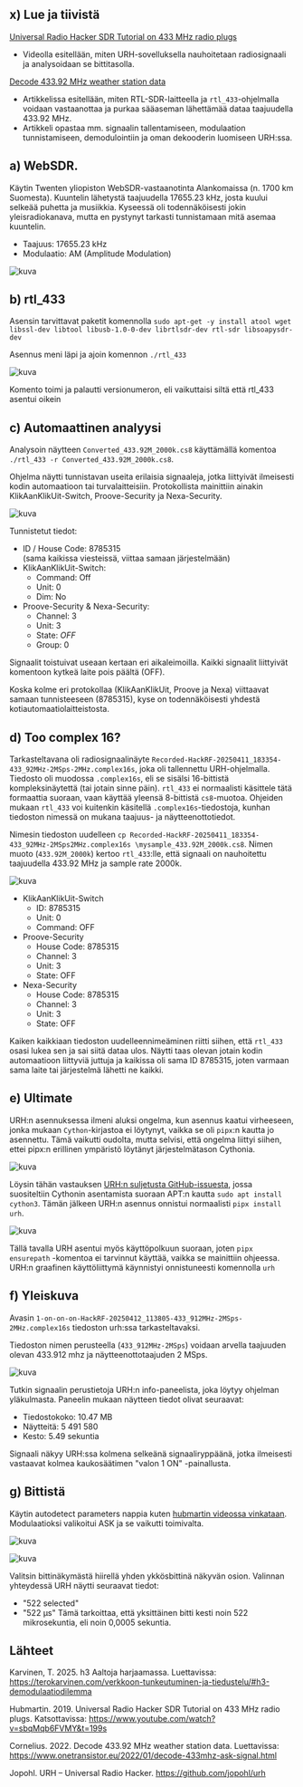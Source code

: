 ## x) Lue ja tiivistä

[Universal Radio Hacker SDR Tutorial on 433 MHz radio plugs](https://www.youtube.com/watch?v=sbqMqb6FVMY&t=199s)
- Videolla esitellään, miten URH-sovelluksella nauhoitetaan radiosignaali ja analysoidaan se bittitasolla.

[Decode 433.92 MHz weather station data](https://www.onetransistor.eu/2022/01/decode-433mhz-ask-signal.html)
- Artikkelissa esitellään, miten RTL-SDR-laitteella ja `rtl_433`-ohjelmalla voidaan vastaanottaa ja purkaa sääaseman lähettämää dataa taajuudella 433.92 MHz.
- Artikkeli opastaa mm. signaalin tallentamiseen, modulaation tunnistamiseen, demodulointiin ja oman dekooderin luomiseen URH:ssa. 
## a) WebSDR.

Käytin Twenten yliopiston WebSDR-vastaanotinta Alankomaissa (n. 1700 km Suomesta). Kuuntelin lähetystä taajuudella 17655.23 kHz, josta kuului selkeää puhetta ja musiikkia. Kyseessä oli todennäköisesti jokin yleisradiokanava, mutta en pystynyt tarkasti tunnistamaan mitä asemaa kuuntelin.

- Taajuus: 17655.23 kHz
- Modulaatio: AM (Amplitude Modulation)  

![kuva](images/h3/1.png)


## b) rtl_433
Asensin tarvittavat paketit komennolla `sudo apt-get -y install atool wget libssl-dev libtool libusb-1.0-0-dev librtlsdr-dev rtl-sdr libsoapysdr-dev`

Asennus meni läpi ja ajoin komennon `./rtl_433`

![kuva](images/h3/2.png)

Komento toimi ja palautti versionumeron, eli vaikuttaisi siltä että rtl_433 asentui oikein

## c) Automaattinen analyysi
Analysoin näytteen `Converted_433.92M_2000k.cs8` käyttämällä komentoa `./rtl_433 -r Converted_433.92M_2000k.cs8`.

Ohjelma näytti tunnistavan useita erilaisia signaaleja, jotka liittyivät ilmeisesti kodin automaatioon tai turvalaitteisiin. Protokollista mainittiin ainakin KlikAanKlikUit-Switch, Proove-Security ja Nexa-Security.

![kuva](images/h3/3.png)

Tunnistetut tiedot:

- ID / House Code: 8785315  
    (sama kaikissa viesteissä, viittaa samaan järjestelmään)
- KlikAanKlikUit-Switch:
    - Command: Off
    - Unit: 0
    - Dim: No
- Proove-Security & Nexa-Security:
    - Channel: 3
    - Unit: 3
    - State: _OFF_
    - Group: 0

Signaalit toistuivat useaan kertaan eri aikaleimoilla. Kaikki signaalit liittyivät komentoon kytkeä laite pois päältä (OFF).

Koska kolme eri protokollaa (KlikAanKlikUit, Proove ja Nexa) viittaavat samaan tunnisteeseen (8785315), kyse on todennäköisesti yhdestä kotiautomaatiolaitteistosta.

## d) Too complex 16?

Tarkasteltavana oli radiosignaalinäyte `Recorded-HackRF-20250411_183354-433_92MHz-2MSps-2MHz.complex16s`, joka oli tallennettu URH-ohjelmalla. Tiedosto oli muodossa `.complex16s`, eli se sisälsi 16-bittistä kompleksinäytettä (tai jotain sinne päin). `rtl_433` ei normaalisti käsittele tätä formaattia suoraan, vaan käyttää yleensä 8-bittistä `cs8`-muotoa. Ohjeiden mukaan `rtl_433` voi kuitenkin käsitellä `.complex16s`-tiedostoja, kunhan tiedoston nimessä on mukana taajuus- ja näytteenottotiedot.

Nimesin tiedoston uudelleen `cp Recorded-HackRF-20250411_183354-433_92MHz-2MSps2MHz.complex16s \mysample_433.92M_2000k.cs8`.
Nimen muoto (`433.92M_2000k`) kertoo `rtl_433`:lle, että signaali on nauhoitettu taajuudella 433.92 MHz ja sample rate 2000k.

![kuva](images/h3/4.png)

- KlikAanKlikUit-Switch
    - ID: 8785315
    - Unit: 0
    - Command: OFF
- Proove-Security
    - House Code: 8785315
    - Channel: 3
    - Unit: 3
    - State: OFF
- Nexa-Security
    - House Code: 8785315
    - Channel: 3
    - Unit: 3
    - State: OFF

Kaiken kaikkiaan tiedoston uudelleennimeäminen riitti siihen, että `rtl_433` osasi lukea sen ja sai siitä dataa ulos. Näytti taas olevan jotain kodin automaatioon liittyviä juttuja ja kaikissa oli sama ID 8785315, joten varmaan sama laite tai järjestelmä lähetti ne kaikki.

## e) Ultimate

URH:n asennuksessa ilmeni aluksi ongelma, kun asennus kaatui virheeseen, jonka mukaan `Cython`-kirjastoa ei löytynyt, vaikka se oli `pipx`:n kautta jo asennettu. Tämä vaikutti oudolta, mutta selvisi, että ongelma liittyi siihen, ettei pipx:n erillinen ympäristö löytänyt järjestelmätason Cythonia.

![kuva](images/h3/5.png)

Löysin tähän vastauksen [URH:n suljetusta GitHub-issuesta](https://github.com/jopohl/urh/issues/1064), jossa suositeltiin Cythonin asentamista suoraan APT:n kautta `sudo apt install cython3`. 
Tämän jälkeen URH:n asennus onnistui normaalisti `pipx install urh`.

![kuva](images/h3/6.png)

Tällä tavalla URH asentui myös käyttöpolkuun suoraan, joten `pipx ensurepath` -komentoa ei tarvinnut käyttää, vaikka se mainittiin ohjeessa. URH:n graafinen käyttöliittymä käynnistyi onnistuneesti komennolla `urh`

## f) Yleiskuva

Avasin `1-on-on-on-HackRF-20250412_113805-433_912MHz-2MSps-2MHz.complex16s` tiedoston urh:ssa tarkasteltavaksi.

Tiedoston nimen perusteella (`433_912MHz-2MSps`) voidaan arvella taajuuden olevan 433.912 mhz ja näytteenottotaajuden 2 MSps.

![kuva](images/h3/7.png)

Tutkin signaalin perustietoja URH:n info-paneelista, joka löytyy ohjelman yläkulmasta. Paneelin mukaan näytteen tiedot olivat seuraavat:
- Tiedostokoko: 10.47 MB
- Näytteitä: 5 491 580
- Kesto: 5.49 sekuntia

Signaali näkyy URH:ssa kolmena selkeänä signaaliryppäänä, jotka ilmeisesti vastaavat kolmea kaukosäätimen "valon 1 ON" -painallusta.

## g) Bittistä

Käytin autodetect parameters nappia kuten [hubmartin videossa vinkataan](https://www.youtube.com/watch?v=sbqMqb6FVMY&t=199s). Modulaatioksi valikoitui ASK ja se vaikutti toimivalta.

![kuva](images/h3/8.png)

![kuva](images/h3/9.png)

Valitsin bittinäkymästä hiirellä yhden ykkösbittinä näkyvän osion. Valinnan yhteydessä URH näytti seuraavat tiedot:
- "522 selected"
- "522 µs"
Tämä tarkoittaa, että yksittäinen bitti kesti noin 522 mikrosekuntia, eli noin 0,0005 sekuntia.

## Lähteet

Karvinen, T. 2025. h3 Aaltoja harjaamassa. Luettavissa: https://terokarvinen.com/verkkoon-tunkeutuminen-ja-tiedustelu/#h3-demodulaatiodilemma

Hubmartin. 2019. Universal Radio Hacker SDR Tutorial on 433 MHz radio plugs. Katsottavissa: https://www.youtube.com/watch?v=sbqMqb6FVMY&t=199s

Cornelius. 2022. Decode 433.92 MHz weather station data. Luettavissa: https://www.onetransistor.eu/2022/01/decode-433mhz-ask-signal.html

Jopohl. URH – Universal Radio Hacker. https://github.com/jopohl/urh

